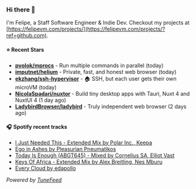 ### Hi there 👋

I'm Felipe, a Staff Software Engineer & Indie Dev. Checkout my projects at [https://felipevm.com/projects/](https://felipevm.com/projects/?ref=github.com).

#### ⭐ Recent Stars
- **[pvolok/mprocs](https://github.com/pvolok/mprocs)** - Run multiple commands in parallel (today)
- **[imputnet/helium](https://github.com/imputnet/helium)** - Private, fast, and honest web browser (today)
- **[ekzhang/ssh-hypervisor](https://github.com/ekzhang/ssh-hypervisor)** - 🏠 SSH, but each user gets their own microVM (today)
- **[NicolaSpadari/nuxtor](https://github.com/NicolaSpadari/nuxtor)** - Build tiny desktop apps with Tauri, Nuxt 4 and NuxtUI 4 (1 day ago)
- **[LadybirdBrowser/ladybird](https://github.com/LadybirdBrowser/ladybird)** - Truly independent web browser (2 days ago)

#### 🎧 Spotify recent tracks
- [I Just Needed This - Extended Mix by Polar Inc., Keepa](https://open.spotify.com/track/1FPe7DyXaVLjimtMojCM7o)
- [Ego in Ashes by Pleasurian Pneumatikos](https://open.spotify.com/track/3GSk1wNWezqNfeA1UCytWl)
- [Today Is Enough (ABGT645) - Mixed by Cornelius SA, Elliot Vast](https://open.spotify.com/track/4u9OhSxpQefQiUx67ifIP6)
- [Keys Of Africa - Extended Mix by Alex Breitling, Nes Mburu](https://open.spotify.com/track/52gg1oJ6cRJYtS5Kf6iRA7)
- [Every Cloud by edapollo](https://open.spotify.com/track/3aSHKabCLIIQxyQTY9sVms)

_Powered by [TuneFeed](https://tunefeed.app?ref=github.com)_
